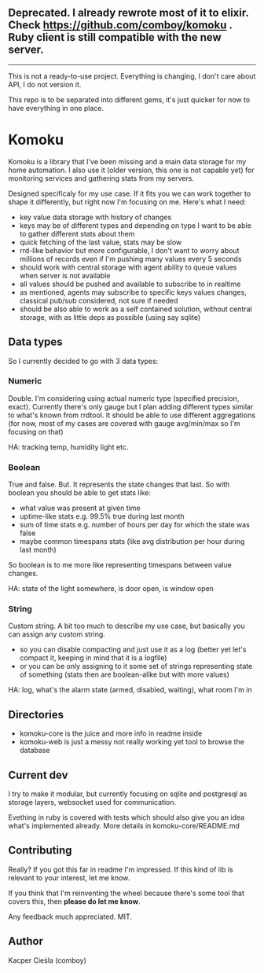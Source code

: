 ## Deprecated. I already rewrote most of it to elixir. Check https://github.com/comboy/komoku . Ruby client is still compatible with the new server. 

---

This is not a ready-to-use project. Everything is changing, I don't care about API, I do not version it.

This repo is to be separated into different gems, it's just quicker for now to have everything in one place.

# Komoku

Komoku is a library that I've been missing and a main data storage for my home automation. I also use it (older version, this one is not capable yet) for monitoring services and gathering stats from my servers.

Designed specificaly for my use case. If it fits you we can work together to shape it differently, but right now I'm focusing on me. Here's what I need:

* key value data storage with history of changes
* keys may be of different types and depending on type I want to be able to gather different stats about them
* quick fetching of the last value, stats may be slow
* rrd-like behavior but more configurable, I don't want to worry about millions of records even if I'm pushing many values every 5 seconds
* should work with central storage with agent ability to queue values when server is not available
* all values should be pushed and available to subscribe to in realtime
* as mentioned, agents may subscribe to specific keys values changes, classical pub/sub considered, not sure if needed
* should be also able to work as a self contained solution, without central storage, with as little deps as possible (using say sqlite)

## Data types

So I currently decided to go with 3 data types:

### Numeric

Double. I'm considering using actual numeric type (specified precision, exact). Currently there's only gauge but I plan adding different types similar to what's known from rrdtool. It should be able to use different aggregations (for now, most of my cases are covered with gauge avg/min/max so I'm focusing on that)

HA: tracking temp, humidity light etc.

### Boolean

True and false. But. It represents the state changes that last. So with boolean you should be able to get stats like:

* what value was present at given time
* uptime-like stats e.g. 99.5% true during last month
* sum of time stats e.g. number of hours per day for which the state was false
* maybe common timespans stats (like avg distribution per hour during last month)

So boolean is to me more like representing timespans between value changes.

HA: state of the light somewhere, is door open, is window open

### String

Custom string. A bit too much to describe my use case, but basically you can assign any custom string.

* so you can disable compacting and just use it as a log (better yet let's compact it, keeping in mind that it is a logfile)
* or you can be only assigning to it some set of strings representing state of something (stats then are boolean-alike but with more values)

HA: log, what's the alarm state (armed, disabled, waiting), what room I'm in

## Directories

* komoku-core is the juice and more info in readme inside
* komoku-web is just a messy not really working yet tool to browse the database

## Current dev

I try to make it modular, but currently focusing on sqlite and postgresql as storage layers, websocket used for communication.

Evething in ruby is covered with tests which should also give you an idea what's implemented already. More details in komoku-core/README.md

## Contributing

Really? If you got this far in readme I'm impressed. If this kind of lib is relevant to your interest, let me know.

If you think that I'm reinventing the wheel because there's some tool that covers this, then **please do let me know**. 

Any feedback much appreciated. MIT.

## Author

Kacper Cieśla (comboy)
